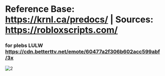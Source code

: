 
# Reference Base: https://krnl.ca/predocs/ | Sources: https://robloxscripts.com/ #

### for plebs LULW https://cdn.betterttv.net/emote/60477a2f306b602acc599abf/3x

![2](https://user-images.githubusercontent.com/66913721/152613839-0f3aebe2-c7fe-40a7-a4bb-64644e255301.png)


  
